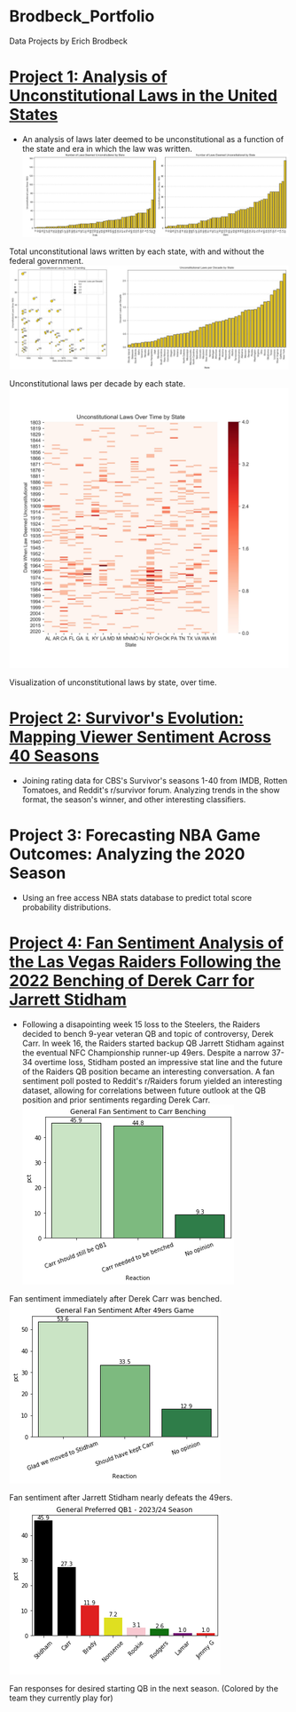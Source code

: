 # Brodbeck_Portfolio
Data Projects by Erich Brodbeck

# [Project 1: Analysis of Unconstitutional Laws in the United States](https://github.com/ebrodbeck/Unconstitutional_Laws)
- An analysis of laws later deemed to be unconstitutional as a function of the state and era in which the law was written.
![](https://github.com/ebrodbeck/Unconstitutional_Laws/blob/main/Total%20Unconstitutional%20Laws%20by%20State.JPG)

Total unconstitutional laws written by each state, with and without the federal government.
![](https://github.com/ebrodbeck/Unconstitutional_Laws/blob/main/Unconstitutional%20Laws%20per%20Decade%20by%20State.JPG)

Unconstitutional laws per decade by each state.
![](https://github.com/ebrodbeck/Unconstitutional_Laws/blob/main/Unconstitutional%20Laws%20by%20State%20and%20Time.jpg)

Visualization of unconstitutional laws by state, over time.

# [Project 2: Survivor's Evolution: Mapping Viewer Sentiment Across 40 Seasons](https://github.com/ebrodbeck/Survivor_Ratings)
- Joining rating data for CBS's Survivor's seasons 1-40 from IMDB, Rotten Tomatoes, and Reddit's r/survivor forum. Analyzing trends in the show format, the season's winner, and other interesting classifiers.

# Project 3: Forecasting NBA Game Outcomes: Analyzing the 2020 Season
- Using an free access NBA stats database to predict total score probability distributions.

# [Project 4: Fan Sentiment Analysis of the Las Vegas Raiders Following the 2022 Benching of Derek Carr for Jarrett Stidham](https://github.com/ebrodbeck/Raiders_Fan_Sentiment)
- Following a disapointing week 15 loss to the Steelers, the Raiders decided to bench 9-year veteran QB and topic of controversy, Derek Carr. In week 16, the Raiders started backup QB Jarrett Stidham against the eventual NFC Championship runner-up 49ers. Despite a narrow 37-34 overtime loss, Stidham posted an impressive stat line and the future of the Raiders QB position became an interesting conversation. A fan sentiment poll posted to Reddit's r/Raiders forum yielded an interesting dataset, allowing for correlations between future outlook at the QB position and prior sentiments regarding Derek Carr.
![](https://github.com/ebrodbeck/Raiders_Fan_Sentiment/blob/main/General%20Opinion%20on%20Who%20Should%20Finish%20This%20Season.png)

Fan sentiment immediately after Derek Carr was benched.
![](https://github.com/ebrodbeck/Raiders_Fan_Sentiment/blob/main/General%20Opinion%20on%20Who%20Should%20Finish%20This%20Season%20After%20Playing%20the%2049ers.png)

Fan sentiment after Jarrett Stidham nearly defeats the 49ers.
![](https://github.com/ebrodbeck/Raiders_Fan_Sentiment/blob/main/General%20Preferred%20QB1%20Next%20Season.png)

Fan responses for desired starting QB in the next season. (Colored by the team they currently play for)
